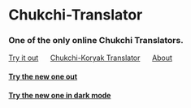 # Chukchi-Translator
### One of the only online Chukchi Translators.
<a href="https://lb123658.github.io/Chukchi-Translator/">Try it out</a>&#xA0;&#xA0;&#xA0;&#xA0;&#xA0;
<a href="https://web.archive.org/web/20080620003356/http://www.ling-atlas.jp/dic/dic1224.html">Chukchi-Koryak Translator</a>&#xA0;&#xA0;&#xA0;&#xA0;&#xA0;
<a href="https://sites.google.com/view/explorer-search-engine/chukchi-language">About</a>&#xA0;&#xA0;&#xA0;&#xA0;&#xA0;
#### <a href="https://lb123658.github.io/Chukchi-Translator/translator">Try the new one out</a>&#xA0;&#xA0;&#xA0;&#xA0;&#xA0;
#### <a href="https://lb123658.github.io/Chukchi-Translator/translator?dark_mode=on">Try the new one in dark mode</a>&#xA0;&#xA0;&#xA0;&#xA0;&#xA0;
